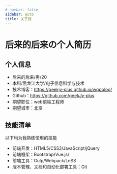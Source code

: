 ```yaml
---
# navbar: false
sidebar: auto
title: 关于我
---
```

#  后来的后来の个人简历
## 个人信息

 - 后来的后来/男/20 
 - 本科/黑龙江大学/电子信息科学与技术
 - 技术博客：https://geekjy-plus.github.io/wqpblog/
 - Github：https://github.com/geekJy-plus
 - 期望职位：web前端工程师
 - 期望城市：北京
## 技能清单
以下均为我熟练使用的技能
- 前端开发：HTML5/CSS3/JavaScript/jQuery
- 前端框架：Bootstrap/Vue.js/
- 前端工具：Gulp/Webpack/LeSS
- 版本管理、文档和自动化部署工具：Git
